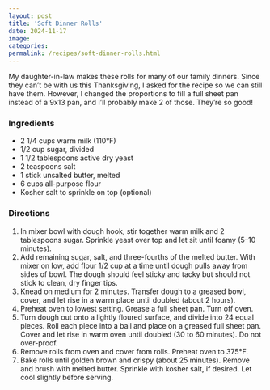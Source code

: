 ```yaml
---
layout: post
title: 'Soft Dinner Rolls'
date: 2024-11-17
image:
categories:
permalink: /recipes/soft-dinner-rolls.html
---
```


My daughter-in-law makes these rolls for many of our family dinners. Since they can’t be with us this Thanksgiving, I asked for the recipe so we can still have them. However, I changed the proportions to fill a full sheet pan instead of a 9x13 pan, and I’ll probably make 2 of those. They’re so good!

### Ingredients

- 2 1/4 cups warm milk (110°F)
- 1/2 cup sugar, divided
- 1 1/2 tablespoons active dry yeast
- 2 teaspoons salt
- 1 stick unsalted butter, melted
- 6 cups all-purpose flour
- Kosher salt to sprinkle on top (optional)

### Directions

1. In mixer bowl with dough hook, stir together warm milk and 2 tablespoons sugar. Sprinkle yeast over top and let sit until foamy (5–10 minutes).
2. Add remaining sugar, salt, and three-fourths of the melted butter. With mixer on low, add flour 1/2 cup at a time until dough pulls away from sides of bowl. The dough should feel sticky and tacky but should not stick to clean, dry finger tips.
3. Knead on medium for 2 minutes. Transfer dough to a greased bowl, cover, and let rise in a warm place until doubled (about 2 hours).
4. Preheat oven to lowest setting. Grease a full sheet pan. Turn off oven.
5. Turn dough out onto a lightly floured surface, and divide into 24 equal pieces. Roll each piece into a ball and place on a greased full sheet pan. Cover and let rise in warm oven until doubled (30 to 60 minutes). Do not over-proof.
6. Remove rolls from oven and cover from rolls. Preheat oven to 375°F.
7. Bake rolls until golden brown and crispy (about 25 minutes). Remove and brush with melted butter. Sprinkle with kosher salt, if desired. Let cool slightly before serving.
